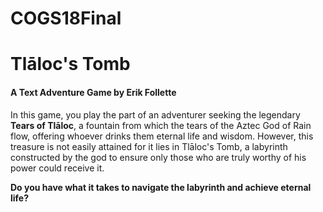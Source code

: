 # COGS18Final

# Tlāloc's Tomb
#### A Text Adventure Game by Erik Follette
In this game, you play the part of an adventurer seeking the legendary **Tears of Tlāloc**, a fountain from which the tears of the Aztec God of Rain flow, offering whoever drinks them eternal life and wisdom. However, this treasure is not easily attained for it lies in Tlāloc's Tomb, a labyrinth constructed by the god to ensure only those who are truly worthy of his power could receive it.

**Do you have what it takes to navigate the labyrinth and achieve eternal life?**
